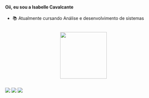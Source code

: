 #### Oii, eu sou a Isabelle Cavalcante

* 📚 Atualmente cursando Análise e desenvolvimento de sistemas

##

<div align="center">
  <a href="https://github.com/bellecavalcante">
  <img height="150em" src="https://github-readme-stats.vercel.app/api?username=bellecavalcante&show_icons=true&theme=tokyonight&include_all_commits=true&count_private=true"/>
</div>

##

<div>
<a href="https://www.instagram.com/belle_scavalcante/" target="_blank"><img src="https://img.shields.io/badge/-Instagram-%23E4405F?style=for-the-badge&logo=instagram&logoColor=white" target="_blank"></a>
<a href = "mailto:cavalcantebelle.contato@gmail.com"><img src="https://img.shields.io/badge/-Gmail-%23333?style=for-the-badge&logo=gmail&logoColor=white" target="_blank"></a>
<a href="https://www.linkedin.com/in/cavalcantebelle/" target="_blank"><img src="https://img.shields.io/badge/-LinkedIn-%230077B5?style=for-the-badge&logo=linkedin&logoColor=white" target="_blank"></a>

